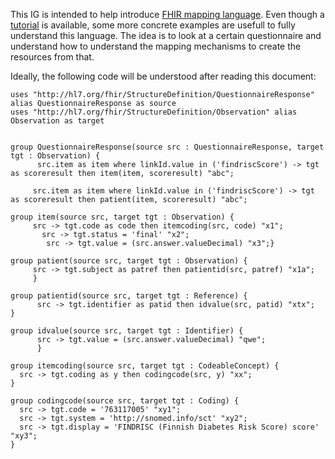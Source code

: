 This IG is intended to help introduce [FHIR mapping language](http://www.hl7.org/fhir/mapping-language.html).
Even though a [tutorial](http://www.hl7.org/fhir/mapping-tutorial.html) is available, some more concrete examples are usefull to fully understand this language.
The idea is to look at a certain questionnaire and understand how to understand the mapping mechanisms to create the resources from that.

Ideally, the following code will be understood after reading this document:
```map "http://hl7belgium.org/mapping/StructureMap/extractfindrisc" = "extractfindrisc"
uses "http://hl7.org/fhir/StructureDefinition/QuestionnaireResponse" alias QuestionnaireResponse as source
uses "http://hl7.org/fhir/StructureDefinition/Observation" alias Observation as target


group QuestionnaireResponse(source src : QuestionnaireResponse, target tgt : Observation) {
      src.item as item where linkId.value in ('findriscScore') -> tgt as scoreresult then item(item, scoreresult) "abc";
      
     src.item as item where linkId.value in ('findriscScore') -> tgt as scoreresult then patient(item, scoreresult) "abc";

group item(source src, target tgt : Observation) {
     src -> tgt.code as code then itemcoding(src, code) "x1";
       src -> tgt.status = 'final' "x2";
        src -> tgt.value = (src.answer.valueDecimal) "x3";}
        
group patient(source src, target tgt : Observation) {
     src -> tgt.subject as patref then patientid(src, patref) "x1a";
     }

group patientid(source src, target tgt : Reference) {
      src -> tgt.identifier as patid then idvalue(src, patid) "xtx";
}

group idvalue(source src, target tgt : Identifier) {
      src -> tgt.value = (src.answer.valueDecimal) "qwe";
      }
      
group itemcoding(source src, target tgt : CodeableConcept) {
  src -> tgt.coding as y then codingcode(src, y) "xx";
}

group codingcode(source src, target tgt : Coding) {
  src -> tgt.code = '763117005' "xy1";
  src -> tgt.system = 'http://snomed.info/sct' "xy2";
  src -> tgt.display = 'FINDRISC (Finnish Diabetes Risk Score) score' "xy3";
}
```